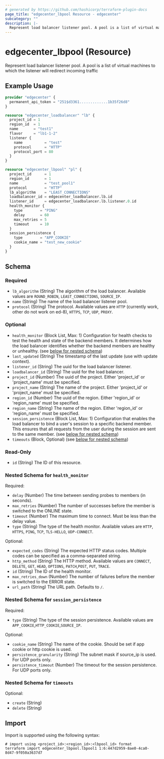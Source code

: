 ```yaml
---
# generated by https://github.com/hashicorp/terraform-plugin-docs
page_title: "edgecenter_lbpool Resource - edgecenter"
subcategory: ""
description: |-
  Represent load balancer listener pool. A pool is a list of virtual machines to which the listener will redirect incoming traffic
---
```


# edgecenter_lbpool (Resource)

Represent load balancer listener pool. A pool is a list of virtual machines to which the listener will redirect incoming traffic

## Example Usage

```terraform
provider "edgecenter" {
  permanent_api_token = "251$d3361.............1b35f26d8"
}

resource "edgecenter_loadbalancer" "lb" {
  project_id = 1
  region_id  = 1
  name       = "test1"
  flavor     = "lb1-1-2"
  listener {
    name          = "test"
    protocol      = "HTTP"
    protocol_port = 80
  }
}

resource "edgecenter_lbpool" "pl" {
  project_id      = 1
  region_id       = 1
  name            = "test_pool1"
  protocol        = "HTTP"
  lb_algorithm    = "LEAST_CONNECTIONS"
  loadbalancer_id = edgecenter_loadbalancer.lb.id
  listener_id     = edgecenter_loadbalancer.lb.listener.0.id
  health_monitor {
    type        = "PING"
    delay       = 60
    max_retries = 5
    timeout     = 10
  }
  session_persistence {
    type        = "APP_COOKIE"
    cookie_name = "test_new_cookie"
  }
}
```

<!-- schema generated by tfplugindocs -->
## Schema

### Required

- `lb_algorithm` (String) The algorithm of the load balancer. Available values are `ROUND_ROBIN`, `LEAST_CONNECTIONS`, `SOURCE_IP`.
- `name` (String) The name of the load balancer listener pool.
- `protocol` (String) The protocol. Available values are `HTTP` (currently work, other do not work on ed-8), `HTTPS`, `TCP`, `UDP`, `PROXY`.

### Optional

- `health_monitor` (Block List, Max: 1) Configuration for health checks to test the health and state of the backend members. It determines how the load balancer identifies whether the backend members are healthy or unhealthy. (see [below for nested schema](#nestedblock--health_monitor))
- `last_updated` (String) The timestamp of the last update (use with update context).
- `listener_id` (String) The uuid for the load balancer listener.
- `loadbalancer_id` (String) The uuid for the load balancer.
- `project_id` (Number) The uuid of the project. Either 'project_id' or 'project_name' must be specified.
- `project_name` (String) The name of the project. Either 'project_id' or 'project_name' must be specified.
- `region_id` (Number) The uuid of the region. Either 'region_id' or 'region_name' must be specified.
- `region_name` (String) The name of the region. Either 'region_id' or 'region_name' must be specified.
- `session_persistence` (Block List, Max: 1) Configuration that enables the load balancer to bind a user's session to a specific backend member. This ensures that all requests from the user during the session are sent to the same member. (see [below for nested schema](#nestedblock--session_persistence))
- `timeouts` (Block, Optional) (see [below for nested schema](#nestedblock--timeouts))

### Read-Only

- `id` (String) The ID of this resource.

<a id="nestedblock--health_monitor"></a>
### Nested Schema for `health_monitor`

Required:

- `delay` (Number) The time between sending probes to members (in seconds).
- `max_retries` (Number) The number of successes before the member is switched to the ONLINE state.
- `timeout` (Number) The maximum time to connect. Must be less than the delay value.
- `type` (String) The type of the health monitor. Available values are `HTTP`, `HTTPS`, `PING`, `TCP`, `TLS-HELLO`, `UDP-CONNECT`.

Optional:

- `expected_codes` (String) The expected HTTP status codes. Multiple codes can be specified as a comma-separated string.
- `http_method` (String) The HTTP method. Available values are `CONNECT`, `DELETE`, `GET`, `HEAD`, `OPTIONS`, `PATCH`,`POST`, `PUT`, `TRACE`.
- `id` (String) The ID of the health monitor.
- `max_retries_down` (Number) The number of failures before the member is switched to the ERROR state.
- `url_path` (String) The URL path. Defaults to `/`.


<a id="nestedblock--session_persistence"></a>
### Nested Schema for `session_persistence`

Required:

- `type` (String) The type of the session persistence. Available values are `APP_COOKIE`,`HTTP_COOKIE`,`SOURCE_IP`.

Optional:

- `cookie_name` (String) The name of the cookie. Should be set if app cookie or http cookie is used.
- `persistence_granularity` (String) The subnet mask if source_ip is used. For UDP ports only.
- `persistence_timeout` (Number) The timeout for the session persistence. For UDP ports only.


<a id="nestedblock--timeouts"></a>
### Nested Schema for `timeouts`

Optional:

- `create` (String)
- `delete` (String)

## Import

Import is supported using the following syntax:

```shell
# import using <project_id>:<region_id>:<lbpool_id> format
terraform import edgecenter_lbpool.lbpool1 1:6:447d2959-8ae0-4ca0-8d47-9f050a3637d7
```
